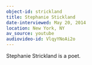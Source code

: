 ```yaml
---
object-id: strickland
title: Stephanie Stickland
date-interviewed: May 20, 2014
location: New York, NY
av_source: youtube
audiovideo-id: VlqyYNoAi2o
---
```


 Stephanie Strickland is a poet.
